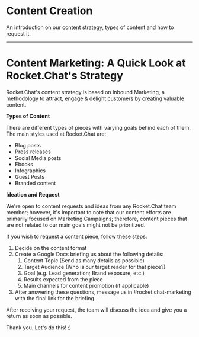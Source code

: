 # Content Creation

An introduction on our content strategy, types of content and how to request it.

---

# Content Marketing: A Quick Look at Rocket.Chat's Strategy

Rocket.Chat's content strategy is based on Inbound Marketing, a methodology to attract, engage & delight customers by creating valuable content. 

**Types of Content**

There are different types of pieces with varying goals behind each of them. The main styles used at Rocket.Chat are:

- Blog posts
- Press releases
- Social Media posts
- Ebooks
- Infographics
- Guest Posts
- Branded content


**Ideation and Request**

We're open to content requests and ideas from any Rocket.Chat team member; however, it's important to note that our content efforts are primarily focused on  Marketing Campaigns; therefore, content pieces that are not related to our main goals might not be prioritized.

If you wish to request a content piece, follow these steps:

1. Decide on the content format
2. Create a Google Docs briefing us about the following details:
   1. Content Topic (Send as many details as possible)
   2. Target Audience (Who is our target reader for that piece?)
   3. Goal (e.g. Lead generation; Brand exposure, etc.)
   4. Results expected from the piece
   5. Main channels for content promotion (if applicable)
3. After answering these questions, message us in #rocket.chat-marketing with the final link for the briefing. 

After receiving your request, the team will discuss the idea and give you a return as soon as possible.

Thank you. Let's do this! :)


